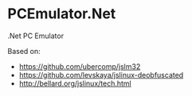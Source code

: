 PCEmulator.Net
==============

.Net PC Emulator

Based on:
- https://github.com/ubercomp/jslm32
- https://github.com/levskaya/jslinux-deobfuscated
- http://bellard.org/jslinux/tech.html
